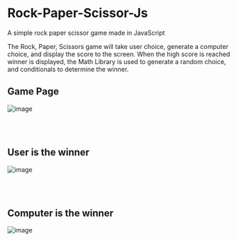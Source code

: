 # Rock-Paper-Scissor-Js
A simple rock paper scissor game made in JavaScript

The Rock, Paper, Scissors game will take user choice, generate a computer choice, and display the score to the screen. When the high score is reached winner is displayed, the Math Library is used to generate a random choice, and conditionals to determine the winner.

## Game Page

![image](https://user-images.githubusercontent.com/85879627/177200594-c250e927-e1cb-4096-ae01-ffa9e2c037a6.png)

<br> <br>

## User is the winner

![image](https://user-images.githubusercontent.com/85879627/177200632-20c0c06c-7394-4d32-bdd7-1d69a27bfd48.png)

<br><br>

## Computer is the winner
![image](https://user-images.githubusercontent.com/85879627/177200751-2788ce89-3d7c-4fa8-9520-ca693f3fdf90.png)

